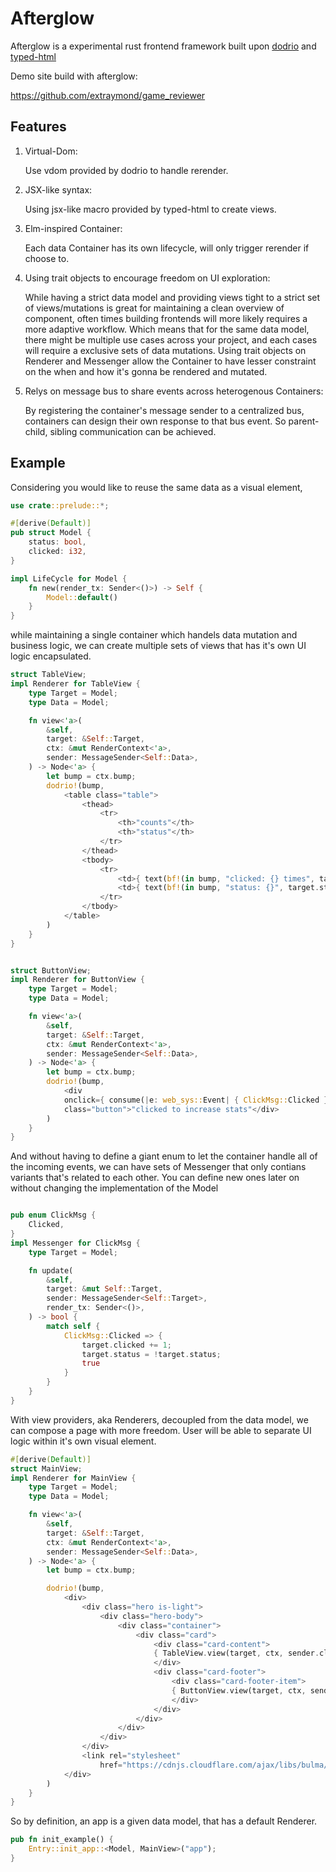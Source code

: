 # Afterglow

Afterglow is a experimental rust frontend framework built upon [dodrio](https://github.com/fitzgen/dodrio) and [typed-html](https://github.com/bodil/typed-html/blob/master/typed-html/Cargo.toml)

Demo site build with afterglow:

https://github.com/extraymond/game_reviewer


## Features

1. Virtual-Dom: 
    
    Use vdom provided by dodrio to handle rerender.
2. JSX-like syntax:

    Using jsx-like macro provided by typed-html to create views.
3. Elm-inspired Container:

    Each data Container has its own lifecycle, will only trigger rerender if choose to.
3. Using trait objects to encourage freedom on UI exploration: 

    While having a strict data model and providing views tight to a strict set of views/mutations is great for maintaining a clean overview of component, often times building frontends will more likely requires a more adaptive workflow. Which means that for the same data model, there might be multiple use cases across your project, and each cases will require a exclusive sets of data mutations. Using trait objects on Renderer and Messenger allow the Container to have lesser constraint on the when and how it's gonna be rendered and mutated.
4. Relys on message bus to share events across heterogenous Containers:

    By registering the container's message sender to a centralized bus, containers can design their own response to that bus event. So parent-child, sibling communication can be achieved.

## Example

Considering you would like to reuse the same data as a visual element,

```rust
use crate::prelude::*;

#[derive(Default)]
pub struct Model {
    status: bool,
    clicked: i32,
}

impl LifeCycle for Model {
    fn new(render_tx: Sender<()>) -> Self {
        Model::default()
    }
}
```

while maintaining a single container which handels data mutation and business logic, we can create multiple sets of views that has it's own UI logic encapsulated. 


```rust
struct TableView;
impl Renderer for TableView {
    type Target = Model;
    type Data = Model;

    fn view<'a>(
        &self,
        target: &Self::Target,
        ctx: &mut RenderContext<'a>,
        sender: MessageSender<Self::Data>,
    ) -> Node<'a> {
        let bump = ctx.bump;
        dodrio!(bump,
            <table class="table">
                <thead>
                    <tr>
                        <th>"counts"</th>
                        <th>"status"</th>
                    </tr>
                </thead>
                <tbody>
                    <tr>
                        <td>{ text(bf!(in bump, "clicked: {} times", target.clicked).into_bump_str())}</td>
                        <td>{ text(bf!(in bump, "status: {}", target.status).into_bump_str())}</td>
                    </tr>
                </tbody>
            </table>
        )
    }
}


struct ButtonView;
impl Renderer for ButtonView {
    type Target = Model;
    type Data = Model;

    fn view<'a>(
        &self,
        target: &Self::Target,
        ctx: &mut RenderContext<'a>,
        sender: MessageSender<Self::Data>,
    ) -> Node<'a> {
        let bump = ctx.bump;
        dodrio!(bump,
            <div
            onclick={ consume(|e: web_sys::Event| { ClickMsg::Clicked }, &sender)}
            class="button">"clicked to increase stats"</div>
        )
    }
}
```

And without having to define a giant enum to let the container handle all of the incoming events, we can have sets of Messenger that only contians variants that's related to each other. You can define new ones later on without changing the implementation of the Model

```rust

pub enum ClickMsg {
    Clicked,
}
impl Messenger for ClickMsg {
    type Target = Model;

    fn update(
        &self,
        target: &mut Self::Target,
        sender: MessageSender<Self::Target>,
        render_tx: Sender<()>,
    ) -> bool {
        match self {
            ClickMsg::Clicked => {
                target.clicked += 1;
                target.status = !target.status;
                true
            }
        }
    }
}

```

With view providers, aka Renderers, decoupled from the data model, we can compose a page with more freedom. User will be able to separate UI logic within it's own visual element.

```rust
#[derive(Default)]
struct MainView;
impl Renderer for MainView {
    type Target = Model;
    type Data = Model;

    fn view<'a>(
        &self,
        target: &Self::Target,
        ctx: &mut RenderContext<'a>,
        sender: MessageSender<Self::Data>,
    ) -> Node<'a> {
        let bump = ctx.bump;

        dodrio!(bump,
            <div>
                <div class="hero is-light">
                    <div class="hero-body">
                        <div class="container">
                            <div class="card">
                                <div class="card-content">
                                { TableView.view(target, ctx, sender.clone())}
                                </div>
                                <div class="card-footer">
                                    <div class="card-footer-item">
                                    { ButtonView.view(target, ctx, sender)}
                                    </div>
                                </div>
                            </div>
                        </div>
                    </div>
                </div>
                <link rel="stylesheet" 
                    href="https://cdnjs.cloudflare.com/ajax/libs/bulma/0.7.5/css/bulma.css"/>
            </div>
        )
    }
}

```

So by definition, an app is a given data model, that has a default Renderer.

```rust
pub fn init_example() {
    Entry::init_app::<Model, MainView>("app");
}
```
